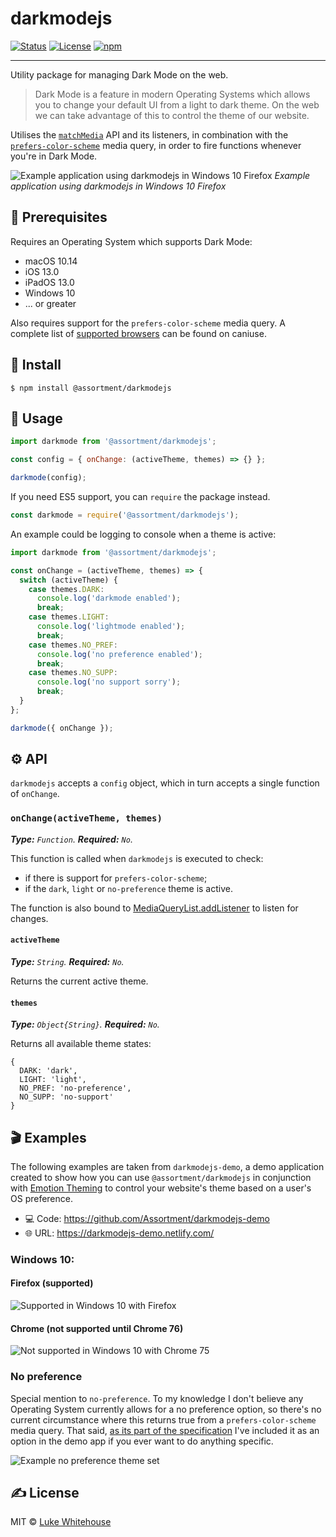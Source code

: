 # darkmodejs

<div>

[![Status](https://img.shields.io/badge/status-active-success.svg)]()
[![License](https://img.shields.io/badge/license-MIT-blue.svg)](/LICENSE)
[![npm](https://img.shields.io/npm/v/@assortment/darkmodejs.svg)](https://www.npmjs.com/package/@assortment/darkmodejs)

</div>

---

Utility package for managing Dark Mode on the web.

> Dark Mode is a feature in modern Operating Systems which allows you to change your default UI from a light to dark theme. On the web we can take advantage of this to control the theme of our website.

Utilises the [`matchMedia`](https://developer.mozilla.org/en-US/docs/Web/API/Window/matchMedia) API and its listeners, in combination with the [`prefers-color-scheme`](https://developer.mozilla.org/en-US/docs/Web/CSS/@media/prefers-color-scheme) media query, in order to fire functions whenever you're in Dark Mode.

![Example application using darkmodejs in Windows 10 Firefox](https://i.imgur.com/ZR2aGIE.gif)
_Example application using darkmodejs in Windows 10 Firefox_

## 📝 Prerequisites

Requires an Operating System which supports Dark Mode:

- macOS 10.14
- iOS 13.0
- iPadOS 13.0
- Windows 10
- ... or greater

Also requires support for the `prefers-color-scheme` media query. A complete list of [supported browsers](https://caniuse.com/#search=prefers-color-scheme) can be found on caniuse.

## 🏁 Install

```
$ npm install @assortment/darkmodejs
```

## 🎈 Usage <a name="usage"></a>

```js
import darkmode from '@assortment/darkmodejs';

const config = { onChange: (activeTheme, themes) => {} };

darkmode(config);
```

If you need ES5 support, you can `require` the package instead.

```js
const darkmode = require('@assortment/darkmodejs');
```

An example could be logging to console when a theme is active:

```js
import darkmode from '@assortment/darkmodejs';

const onChange = (activeTheme, themes) => {
  switch (activeTheme) {
    case themes.DARK:
      console.log('darkmode enabled');
      break;
    case themes.LIGHT:
      console.log('lightmode enabled');
      break;
    case themes.NO_PREF:
      console.log('no preference enabled');
      break;
    case themes.NO_SUPP:
      console.log('no support sorry');
      break;
  }
};

darkmode({ onChange });
```

## ⚙ API

`darkmodejs` accepts a `config` object, which in turn accepts a single function of `onChange`.

### `onChange(activeTheme, themes)`

_**Type:** `Function`. **Required:** `No`._

This function is called when `darkmodejs` is executed to check:

- if there is support for `prefers-color-scheme`;
- if the `dark`, `light` or `no-preference` theme is active.

The function is also bound to [MediaQueryList.addListener](https://developer.mozilla.org/en-US/docs/Web/API/MediaQueryList/addListener) to listen for changes.

#### `activeTheme`

_**Type:** `String`. **Required:** `No`._

Returns the current active theme.

#### `themes`

_**Type:** `Object{String}`. **Required:** `No`._

Returns all available theme states:

```
{
  DARK: 'dark',
  LIGHT: 'light',
  NO_PREF: 'no-preference',
  NO_SUPP: 'no-support'
}
```

## 🎬 Examples

The following examples are taken from `darkmodejs-demo`, a demo application created to show how you can use `@assortment/darkmodejs` in conjunction with [Emotion Theming](https://emotion.sh/docs/theming) to control your website's theme based on a user's OS preference.

- 💻 Code: https://github.com/Assortment/darkmodejs-demo
- 🌐 URL: https://darkmodejs-demo.netlify.com/

### Windows 10:

#### Firefox (supported)

![Supported in Windows 10 with Firefox](https://i.imgur.com/ZR2aGIE.gif)

#### Chrome (not supported until Chrome 76)

![Not supported in Windows 10 with Chrome 75](https://i.imgur.com/C6pyZVr.gif)

### No preference

Special mention to `no-preference`. To my knowledge I don't believe any Operating System currently allows for a no preference option, so there's no current circumstance where this returns true from a `prefers-color-scheme` media query. That said, [as its part of the specification](https://developer.mozilla.org/en-US/docs/Web/CSS/@media/prefers-color-scheme) I've included it as an option in the demo app if you ever want to do anything specific.

![Example no preference theme set](https://i.gyazo.com/5555e2439eadfcf80e184b7a4434fbc5.png)

## ✍️ License

MIT © [Luke Whitehouse](https://lukewhitehouse.co.uk)
